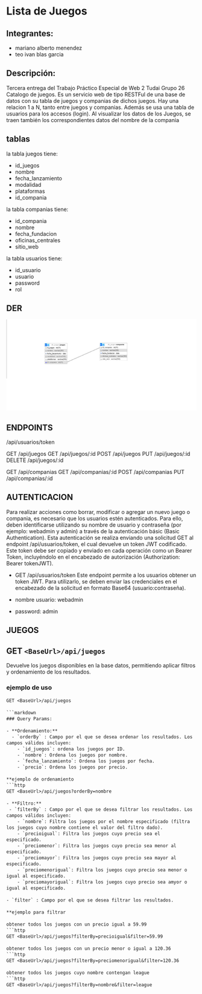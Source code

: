 # Lista de Juegos

## Integrantes:
* mariano alberto menendez
* teo ivan blas garcia


## Descripción:
Tercera entrega del Trabajo Práctico Especial de Web 2 Tudai Grupo 26 Catalogo de juegos. Es un servicio web de tipo RESTFul de una base de datos con su tabla de juegos y companias de dichos juegos. Hay una relacion 1 a N, tanto entre juegos y companias. 
Además se usa una tabla de usuarios para los accesos (login).
Al visualizar los datos de los Juegos, se traen también los correspondientes datos del nombre de la compania 


## tablas

la tabla juegos tiene:
* id_juegos
* nombre
* fecha_lanzamiento
* modalidad
* plataformas
* id_compania

la tabla companias tiene:
* id_compania
* nombre
* fecha_fundacion
* oficinas_centrales
* sitio_web

la tabla usuarios tiene:
* id_usuario
* usuario
* password
* rol

## DER
![Diagrama Entidad Relacion](/db_juegos.png)

## ENDPOINTS
/api/usuarios/token

GET /api/juegos
GET /api/juegos/:id
POST /api/juegos
PUT /api/juegos/:id
DELETE /api/juegos/:id


GET /api/companias
GET /api/companias/:id
POST /api/companias
PUT /api/companias/:id


## AUTENTICACION

Para realizar acciones como borrar, modificar o agregar un nuevo juego o compania, es necesario que los usuarios estén autenticados. Para ello, deben identificarse utilizando su nombre de usuario y contraseña (por ejemplo: webadmin y admin) a través de la autenticación básic (Basic Authentication). Esta autenticación se realiza enviando una solicitud GET al endpoint /api/usuarios/token, el cual devuelve un token JWT codificado. Este token debe ser copiado y enviado en cada operación como un Bearer Token, incluyéndolo en el encabezado de autorización (Authorization: Bearer tokenJWT).

* GET /api/usuarios/token
Este endpoint permite a los usuarios obtener un token JWT. Para utilizarlo, se deben enviar las credenciales en el encabezado de la solicitud en formato Base64 (usuario:contraseña).

* nombre usuario: webadmin
* password: admin

## JUEGOS

## GET `<BaseUrl>/api/juegos`
Devuelve los juegos disponibles en la base datos, permitiendo aplicar filtros y ordenamiento de los resultados.
### ejemplo de uso

```http
GET <BaseUrl>/api/juegos

```markdown
### Query Params:

- **Ordenamiento:**
  - `orderBy` : Campo por el que se desea ordenar los resultados. Los campos válidos incluyen:
    - `id_juegos`: ordena los juegos por ID.
    - `nombre`: Ordena los juegos por nombre.
    - `fecha_lanzamiento`: Ordena los juegos por fecha.
    - `precio`: Ordena los juegos por precio.

**ejemplo de ordenamiento
```http
GET <BaseUrl>/api/juegos?orderBy=nombre

- **Filtro:**
 - `filterBy` : Campo por el que se desea filtrar los resultados. Los campos válidos incluyen:
    - `nombre`: Filtra los juegos por el nombre especificado (filtra los juegos cuyo nombre contiene el valor del filtro dado).
    - `precioigual`: Filtra los juegos cuyo precio sea el especificado.
    - `preciomenor`: Filtra los juegos cuyo precio sea menor al especificado.
    - `preciomayor`: Filtra los juegos cuyo precio sea mayor al especificado.
    - `preciomenorigual`: Filtra los juegos cuyo precio sea menor o igual al especificado.
    - `preciomayorigual`: Filtra los juegos cuyo precio sea amyor o igual al especificado.

- `filter` : Campo por el que se desea filtrar los resultados.

**ejemplo para filtrar

obtener todos los juegos con un precio igual a 59.99
```http
GET <BaseUrl>/api/juegos?filterBy=precioigual&filter=59.99

obtener todos los juegos con un precio menor o igual a 120.36
```http
GET <BaseUrl>/api/juegos?filterBy=preciomenorigual&filter=120.36

obtener todos los juegos cuyo nombre contengan league
```http
GET <BaseUrl>/api/juegos?filterBy=nombre&filter=league


    

